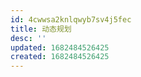 ```yaml
---
id: 4cwwsa2knlqwyb7sv4j5fec
title: 动态规划
desc: ''
updated: 1682484526425
created: 1682484526425
---
```


